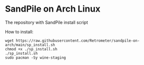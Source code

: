 # SandPile on Arch Linux
The repository with SandPile install script

How to install:
```
wget https://raw.githubusercontent.com/Retrometer/sandpile-on-arch/main/sp_install.sh
chmod +x ./sp_install.sh
./sp_install.sh
sudo pacman -Sy wine-staging
